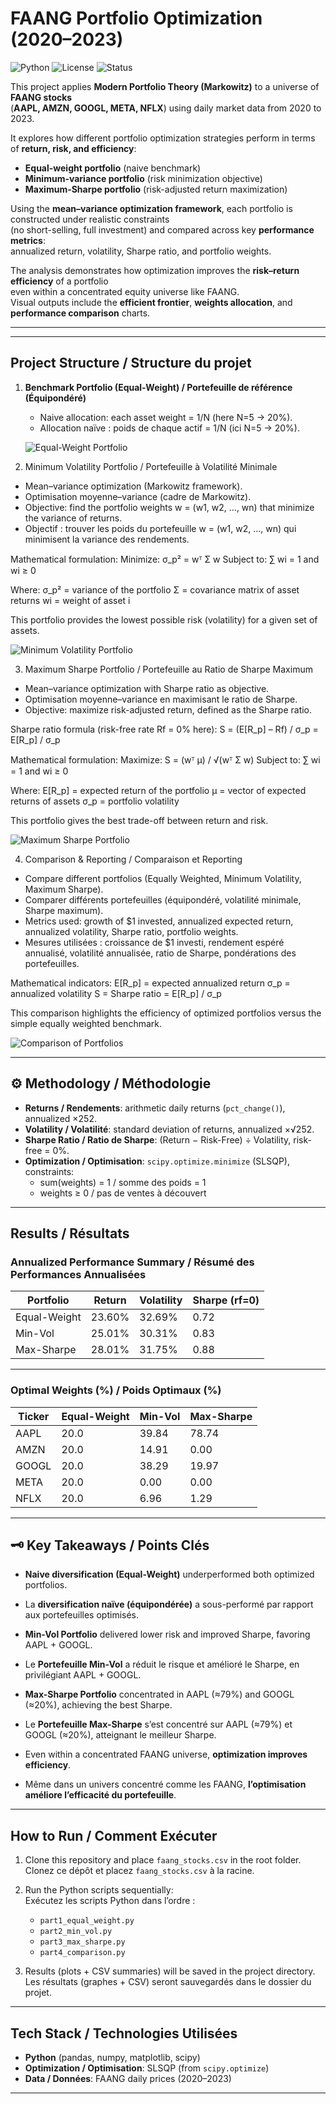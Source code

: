 # FAANG Portfolio Optimization (2020–2023)

![Python](https://img.shields.io/badge/Python-3.10%2B-blue)
![License](https://img.shields.io/badge/License-MIT-green)
![Status](https://img.shields.io/badge/Status-Completed-success)

This project applies **Modern Portfolio Theory (Markowitz)** to a universe of **FAANG stocks**  
(**AAPL, AMZN, GOOGL, META, NFLX**) using daily market data from 2020 to 2023.

It explores how different portfolio optimization strategies perform in terms of **return, risk, and efficiency**:
- **Equal-weight portfolio** (naive benchmark)  
- **Minimum-variance portfolio** (risk minimization objective)  
- **Maximum-Sharpe portfolio** (risk-adjusted return maximization)

Using the **mean–variance optimization framework**, each portfolio is constructed under realistic constraints  
(no short-selling, full investment) and compared across key **performance metrics**:  
annualized return, volatility, Sharpe ratio, and portfolio weights.

The analysis demonstrates how optimization improves the **risk–return efficiency** of a portfolio  
even within a concentrated equity universe like FAANG.  
Visual outputs include the **efficient frontier**, **weights allocation**, and **performance comparison** charts.

---


---

## Project Structure / Structure du projet


1. **Benchmark Portfolio (Equal-Weight) / Portefeuille de référence (Équipondéré)**  
   - Naive allocation: each asset weight = 1/N (here N=5 → 20%).  
   - Allocation naïve : poids de chaque actif = 1/N (ici N=5 → 20%).  

   ![Equal-Weight Portfolio](images/equal_weight.png)


2. Minimum Volatility Portfolio / Portefeuille à Volatilité Minimale
- Mean–variance optimization (Markowitz framework).
- Optimisation moyenne–variance (cadre de Markowitz).
- Objective: find the portfolio weights w = (w1, w2, …, wn) that minimize the variance of returns.
- Objectif : trouver les poids du portefeuille w = (w1, w2, …, wn) qui minimisent la variance des rendements.

Mathematical formulation:
Minimize:  σ_p² = wᵀ Σ w
Subject to: ∑ wi = 1  and  wi ≥ 0

Where:
σ_p² = variance of the portfolio
Σ = covariance matrix of asset returns
wi = weight of asset i

This portfolio provides the lowest possible risk (volatility) for a given set of assets.

![Minimum Volatility Portfolio](images/min_vol.png)


3. Maximum Sharpe Portfolio / Portefeuille au Ratio de Sharpe Maximum
- Mean–variance optimization with Sharpe ratio as objective.
- Optimisation moyenne–variance en maximisant le ratio de Sharpe.
- Objective: maximize risk-adjusted return, defined as the Sharpe ratio.

Sharpe ratio formula (risk-free rate Rf = 0% here):
S = (E[R_p] – Rf) / σ_p  = E[R_p] / σ_p

Mathematical formulation:
Maximize:  S = (wᵀ μ) / √(wᵀ Σ w)
Subject to: ∑ wi = 1  and  wi ≥ 0

Where:
E[R_p] = expected return of the portfolio
μ = vector of expected returns of assets
σ_p = portfolio volatility

This portfolio gives the best trade-off between return and risk.

![Maximum Sharpe Portfolio](images/max_sharpe.png)


4. Comparison & Reporting / Comparaison et Reporting
- Compare different portfolios (Equally Weighted, Minimum Volatility, Maximum Sharpe).
- Comparer différents portefeuilles (équipondéré, volatilité minimale, Sharpe maximum).
- Metrics used: growth of $1 invested, annualized expected return, annualized volatility, Sharpe ratio, portfolio weights.
- Mesures utilisées : croissance de $1 investi, rendement espéré annualisé, volatilité annualisée, ratio de Sharpe, pondérations des portefeuilles.

Mathematical indicators:
E[R_p] = expected annualized return
σ_p = annualized volatility
S = Sharpe ratio = E[R_p] / σ_p

This comparison highlights the efficiency of optimized portfolios versus the simple equally weighted benchmark.

![Comparison of Portfolios](images/comparison.png)


---

## ⚙️ Methodology / Méthodologie

- **Returns / Rendements**: arithmetic daily returns (`pct_change()`), annualized ×252.  
- **Volatility / Volatilité**: standard deviation of returns, annualized ×√252.  
- **Sharpe Ratio / Ratio de Sharpe**: (Return − Risk-Free) ÷ Volatility, risk-free = 0%.  
- **Optimization / Optimisation**: `scipy.optimize.minimize` (SLSQP), constraints:  
  - sum(weights) = 1 / somme des poids = 1  
  - weights ≥ 0 / pas de ventes à découvert  

---

##  Results / Résultats

### Annualized Performance Summary / Résumé des Performances Annualisées

| Portfolio      | Return | Volatility | Sharpe (rf=0) |
|----------------|--------|------------|---------------|
| Equal-Weight   | 23.60% | 32.69%     | 0.72          |
| Min-Vol        | 25.01% | 30.31%     | 0.83          |
| Max-Sharpe     | 28.01% | 31.75%     | 0.88          |

---

### Optimal Weights (%) / Poids Optimaux (%)

| Ticker | Equal-Weight | Min-Vol | Max-Sharpe |
|--------|--------------|---------|------------|
| AAPL   | 20.0         | 39.84   | 78.74      |
| AMZN   | 20.0         | 14.91   | 0.00       |
| GOOGL  | 20.0         | 38.29   | 19.97      |
| META   | 20.0         | 0.00    | 0.00       |
| NFLX   | 20.0         | 6.96    | 1.29       |

---

## 🗝️ Key Takeaways / Points Clés

- **Naive diversification (Equal-Weight)** underperformed both optimized portfolios.  
- La **diversification naïve (équipondérée)** a sous-performé par rapport aux portefeuilles optimisés.  

- **Min-Vol Portfolio** delivered lower risk and improved Sharpe, favoring AAPL + GOOGL.  
- Le **Portefeuille Min-Vol** a réduit le risque et amélioré le Sharpe, en privilégiant AAPL + GOOGL.  

- **Max-Sharpe Portfolio** concentrated in AAPL (≈79%) and GOOGL (≈20%), achieving the best Sharpe.  
- Le **Portefeuille Max-Sharpe** s’est concentré sur AAPL (≈79%) et GOOGL (≈20%), atteignant le meilleur Sharpe.  

- Even within a concentrated FAANG universe, **optimization improves efficiency**.  
- Même dans un univers concentré comme les FAANG, **l’optimisation améliore l’efficacité du portefeuille**.  

---

##  How to Run / Comment Exécuter

1. Clone this repository and place `faang_stocks.csv` in the root folder.  
   Clonez ce dépôt et placez `faang_stocks.csv` à la racine.  

2. Run the Python scripts sequentially:  
   Exécutez les scripts Python dans l’ordre :  
   - `part1_equal_weight.py`  
   - `part2_min_vol.py`  
   - `part3_max_sharpe.py`  
   - `part4_comparison.py`  

3. Results (plots + CSV summaries) will be saved in the project directory.  
   Les résultats (graphes + CSV) seront sauvegardés dans le dossier du projet.  

---

## Tech Stack / Technologies Utilisées

- **Python** (pandas, numpy, matplotlib, scipy)  
- **Optimization / Optimisation**: SLSQP (from `scipy.optimize`)  
- **Data / Données**: FAANG daily prices (2020–2023)  



---




